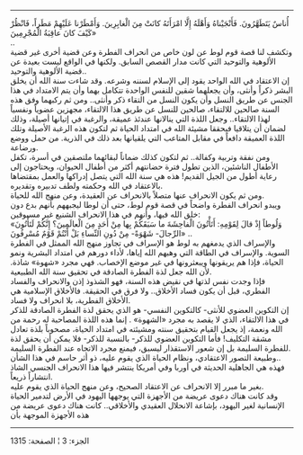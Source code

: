 ------------------------------------------------------------------------

أُناسٌ يَتَطَهَّرُونَ. فَأَنْجَيْناهُ وَأَهْلَهُ إِلَّا امْرَأَتَهُ كانَتْ مِنَ الْغابِرِينَ. وَأَمْطَرْنا عَلَيْهِمْ
مَطَراً، فَانْظُرْ كَيْفَ كانَ عاقِبَةُ الْمُجْرِمِينَ»  
..  
وتكشف لنا قصة قوم لوط عن لون خاص من انحراف الفطرة وعن قضية أخرى غير قضية
الألوهية والتوحيد التي كانت مدار القصص السابق. ولكنها في الواقع ليست
بعيدة عن قضية الألوهية والتوحيد..  
إن الاعتقاد في الله الواحد يقود إلى الإسلام لسننه وشرعه. وقد شاءت سنة
الله أن يخلق البشر ذكراً وأنثى، وأن يجعلهما شقين للنفس الواحدة تتكامل
بهما وأن يتم الامتداد في هذا الجنس عن طريق النسل وأن يكون النسل من
التقاء ذكر وأنثى.. ومن ثم ركبهما وفق هذه السنة صالحين للالتقاء، صالحين
للنسل عن طريق هذا الالتقاء، مجهزين عضوياً ونفسياً لهذا الالتقاء.. وجعل
اللذة التي ينالانها عندئذ عميقة، والرغبة في إتيانها أصيلة، وذلك لضمان أن
يتلاقيا فيحققا مشيئة الله في امتداد الحياة ثم لتكون هذه الرغبة الأصيلة
وتلك اللذة العميقة دافعاً في مقابل المتاعب التي يلقيانها بعد ذلك في
الذرية. من حمل ووضع ورضاعة.  
ومن نفقة وتربية وكفالة.. ثم لتكون كذلك ضماناً لبقائهما ملتصقين في أسرة،
تكفل الأطفال الناشئين، الذين تطول فترة حضانتهم أكثر من أطفال الحيوان،
ويحتاجون إلى رعاية أطول من الجيل القديم! هذه هي سنة الله التي يتصل
إدراكها والعمل بمقتضاها بالاعتقاد في الله وحكمته ولطف تدبيره وتقديره.  
ومن ثم يكون الانحراف عنها متصلاً بالانحراف عن العقيدة، وعن منهج الله
للحياة.  
ويبدو انحراف الفطرة واضحاً في قصة قوم لوط، حتى أن لوطا ليجبههم بأنهم بدع
دون خلق الله فيها، وأنهم في هذا الانحراف الشنيع غير مسبوقين:  
«وَلُوطاً إِذْ قالَ لِقَوْمِهِ: أَتَأْتُونَ الْفاحِشَةَ ما سَبَقَكُمْ بِها مِنْ أَحَدٍ مِنَ الْعالَمِينَ؟
إِنَّكُمْ لَتَأْتُونَ الرِّجالَ- شَهْوَةً- مِنْ دُونِ النِّساءِ بَلْ أَنْتُمْ قَوْمٌ مُسْرِفُونَ» ..  
والإسراف الذي يدمغهم به لوط هو الإسراف في تجاوز منهج الله الممثل في
الفطرة السوية. والإسراف في الطاقة التي وهبهم الله إياها، لأداء دورهم في
امتداد البشرية ونمو الحياة، فإذا هم يريقونها ويبعثرونها في غير موضع
الإخصاب. فهي مجرد «شهوة» شاذة. لأن الله جعل لذة الفطرة الصادقة في تحقيق
سنة الله الطبيعية.  
فإذا وجدت نفس لذتها في نقيض هذه السنة، فهو الشذوذ إذن والانحراف والفساد
الفطري، قبل أن يكون فساد الأخلاق.. ولا فرق في الحقيقة. فالأخلاق
الإسلامية هي الأخلاق الفطرية، بلا انحراف ولا فساد.  
إن التكوين العضوي للأنثى- كالتكوين النفسي- هو الذي يحقق لذة الفطرة
الصادقة للذكر في هذا الالتقاء، الذي لا يقصد به مجرد «الشهوة» . إنما هذه
اللذة المصاحبة له رحمة من الله ونعمة، إذ يجعل القيام بتحقيق سنته ومشيئته
في امتداد الحياة، مصحوباً بلذة تعادل مشقة التكليف! فأما التكوين العضوي
للذكر- بالنسبة للذكر- فلا يمكن أن يحقق لذة للفطرة السليمة بل إن شعور
الاستقذار ليسبق، فيمنع مجرد الاتجاه عند الفطرة السليمة.  
وطبيعة التصور الاعتقادي، ونظام الحياة الذي يقوم عليه، ذو أثر حاسم في هذا
الشأن..  
فهذه هي الجاهلية الحديثة في أوربا وفي أمريكا ينتشر فيها هذا الانحراف
الجنسي الشاذ انتشاراً ذريعاً.  
بغير ما مبرر إلا الانحراف عن الاعتقاد الصحيح، وعن منهج الحياة الذي يقوم
عليه.  
وقد كانت هناك دعوى عريضة من الأجهزة التي يوجهها اليهود في الأرض لتدمير
الحياة الإنسانية لغير اليهود، بإشاعة الانحلال العقيدي والأخلاقي.. كانت
هناك دعوى عريضة من هذه الأجهزة الموجهة بأن

------------------------------------------------------------------------

الجزء: 3 ¦ الصفحة: 1315
